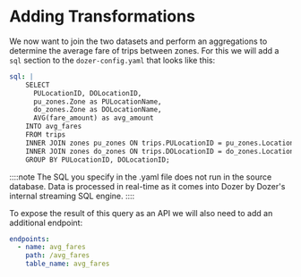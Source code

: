 # Adding Transformations

We now want to join the two datasets and perform an aggregations to determine the average fare of trips between zones. For this we will add a `sql` section to the `dozer-config.yaml` that looks like this:

```yaml
sql: |
    SELECT 
      PULocationID, DOLocationID, 
      pu_zones.Zone as PULocationName, 
      do_zones.Zone as DOLocationName, 
      AVG(fare_amount) as avg_amount
    INTO avg_fares
    FROM trips
    INNER JOIN zones pu_zones ON trips.PULocationID = pu_zones.LocationID
    INNER JOIN zones do_zones ON trips.DOLocationID = do_zones.LocationID
    GROUP BY PULocationID, DOLocationID;
```
::::note
The SQL you specify in the .yaml file does not run in the source database. Data is processed in real-time as it comes into Dozer by Dozer's internal streaming SQL engine.
::::

To expose the result of this query as an API we will also need to add an additional endpoint:

```yaml
endpoints:
  - name: avg_fares
    path: /avg_fares
    table_name: avg_fares
```

